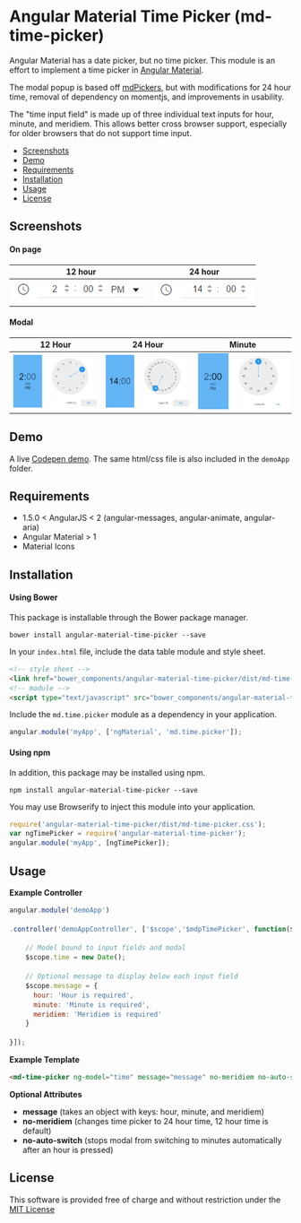 # Angular Material Time Picker (md-time-picker)

Angular Material has a date picker, but no time picker.  This module is an effort to implement a time picker in [Angular Material](https://material.angularjs.org/latest/).  

The modal popup is based off [mdPickers](https://github.com/alenaksu/mdPickers), but with modifications for 24 hour time, removal of dependency on momentjs, and improvements in usability.

The "time input field" is made up of three individual text inputs for hour, minute, and meridiem.  This allows better cross browser support, especially for older browsers that do not support time input.

* [Screenshots](#screenshots)
* [Demo](#demo)
* [Requirements](#requirements)
* [Installation](#installation)
* [Usage](#usage)
* [License](#license)

## Screenshots

#### On page

12 hour | 24 hour
--------|--------
![12 Hour](/img/time-picker-12.png?raw=true "time-picker-12.PNG") | ![24 hour](/img/time-picker-24.png?raw=true "time-picker-24.PNG")

#### Modal

12 Hour | 24 Hour | Minute
--------|---------|--------
![12Hour](/img/modal-hour-12.png?raw=true "modal-hour-12.PNG") | ![24 hour](/img/modal-hour-24.png?raw=true "modal-hour-24.PNG") | ![Minute](/img/modal-minute.png?raw=true "modal-minute.PNG")

## Demo

A live [Codepen demo](http://codepen.io/mattbajorek/pen/OpGVyv).  The same html/css file is also included in the `demoApp` folder.

## Requirements

* 1.5.0 < AngularJS < 2 (angular-messages, angular-animate, angular-aria)
* Angular Material > 1
* Material Icons

## Installation

#### Using Bower

This package is installable through the Bower package manager.

```
bower install angular-material-time-picker --save
```

In your `index.html` file, include the data table module and style sheet.

```html
<!-- style sheet -->
<link href="bower_components/angular-material-time-picker/dist/md-time-picker.min.css" rel="stylesheet" type="text/css"/>
<!-- module -->
<script type="text/javascript" src="bower_components/angular-material-time-picker/dist/md-time-picker.min.js"></script>
```

Include the `md.time.picker` module as a dependency in your application.

```javascript
angular.module('myApp', ['ngMaterial', 'md.time.picker']);
```

#### Using npm

In addition, this package may be installed using npm.

```
npm install angular-material-time-picker --save
```

You may use Browserify to inject this module into your application.

```javascript
require('angular-material-time-picker/dist/md-time-picker.css');
var ngTimePicker = require('angular-material-time-picker');
angular.module('myApp', [ngTimePicker]);
```

## Usage

**Example Controller**

```javascript
angular.module('demoApp')

.controller('demoAppController', ['$scope','$mdpTimePicker', function($scope) {

    // Model bound to input fields and modal
    $scope.time = new Date();

    // Optional message to display below each input field
    $scope.message = {
      hour: 'Hour is required',
      minute: 'Minute is required',
      meridiem: 'Meridiem is required'
    }

}]);
```

**Example Template**

```html
<md-time-picker ng-model="time" message="message" no-meridiem no-auto-switch></md-time-picker>
```
**Optional Attributes**
* **message** (takes an object with keys: hour, minute, and meridiem)
* **no-meridiem** (changes time picker to 24 hour time, 12 hour time is default)
* **no-auto-switch** (stops modal from switching to minutes automatically after an hour is pressed)

## License

This software is provided free of charge and without restriction under the [MIT License](LICENSE.md)
